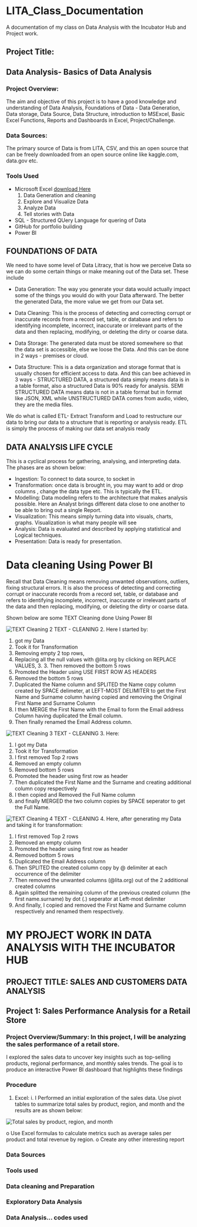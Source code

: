 # LITA_Class_Documentation
A documentation of my class on Data Analysis with the Incubator Hub and Project work.

## Project Title: 
Data Analysis- Basics of Data Analysis
---

### Project Overview:
The aim and objective of this project is to have a good knowledge and understanding of Data Analysis, Foundations of Data - Data Generation, Data storage, Data Source, Data Structure, introduction to MSExcel, Basic Excel Functions, Reports and Dashboards in Excel, Project/Challenge.

### Data Sources: 
The primary source of Data is from LITA, CSV, and this an open source that can be freely downloaded from an open source online like kaggle.com, data.gov etc.

### Tools Used
- Microsoft Excel [download Here](https://www.microsoft.com)
  1. Data Generation and cleaning
  2. Explore and Visualize Data  
  3. Analyze Data
  4. Tell stories with Data
- SQL - Structured QUery Language for quering of Data
- GitHub for portfolio building
- Power BI

## FOUNDATIONS OF DATA
We need to have some level of Data Litracy, that is how we perceive Data so we can do some certain things or make meaning out of the Data set. These include

- Data Generation: 
The way you generate your data would actually impact some of the things you would do with your Data afterward. The better the generated Data, the more value we get from our Data set.

- Data Cleaning:
This is the process of detecting and correcting corrupt or inaccurate records from a record set, table, or database and refers to identifying incomplete, incorrect, inaccurate or irrelevant parts of the data and then replacing, modifying, or deleting the dirty or coarse data.

- Data Storage:
The generated data must be stored somewhere so that the data set is accessible, else we loose the Data. And this can be done in 2 ways - premises or cloud.

- Data Structure:
 This is a data organization and storage format that is usually chosen for efficient access to data. And this can bee achieved in 3 ways - STRUCTURED DATA, a structured data simply means data is in a table format, also a structured Data is 90% ready for analysis. SEMI STRUCTURED DATA means data is not in a table format but in format like JSON, XML while UNSTRUCTURED DATA comes from audio, video, they are the media files.

 We do what is called ETL- Extract Transform and Load to restructure our data to bring our data to a structure that is reporting or analysis ready. ETL is simply the process of making our data set analysis ready

 ## DATA ANALYSIS LIFE CYCLE
 This is a cyclical process for gathering, analysing, and interpreting data. The phases are as shown below:
 
 - Ingestion: To connect to data source, to socket in
 - Transformation: once data is brought in, you may want to add or drop columns , change the data type etc. This is typically the ETL.
 - Modelling: Data modeling refers to the architecture that makes analysis possible. Here an Analyst brings different data close to one another to be able to bring out a single Report.
 - Visualization: This means simply turning data into visuals, charts, graphs. Visualization is what many people will see
 - Analysis: Data is evaluated and described by applying statistical and Logical techniques.
 - Presentation: Data is ready for presentation.

 
# Data cleaning Using Power BI 
 Recall that Data Cleaning means removing unwanted observations, outliers, fixing structural errors. It is also the process of detecting and correcting corrupt or inaccurate records from a record set, table, or database and refers to identifying incomplete, incorrect, inaccurate or irrelevant parts of the data and then replacing, modifying, or deleting the dirty or coarse data.

 Shown below are some TEXT Cleaning done Using Power BI
  
  ![TEXT Cleaning 2](https://github.com/user-attachments/assets/2d2def68-a39e-4140-b3cb-d76ad77290d0)
TEXT - CLEANING 2. Here I started by:
1. got my Data
2. Took it for Transformation
3. Removing empty 2 top rows, 
4. Replacing all the null values with @lita.org by clicking on REPLACE VALUES, 3. 3. Then removed the bottom 5 rows
5. Promoted the Header using USE FIRST ROW AS HEADERS
6. Removed the bottom 5 rows
7. Duplicated the Name column and SPLITED the Name copy column created by SPACE delimeter, at LEFT-MOST DELIMITER to get the First Name and Surname column having copied and removing the Original First Name and Surname Column
8. I then MERGE the First Name with the Email to form the Email address Column having duplicated the Email column.
9. Then finally renamed the Email Address column.
    



![TEXT Cleaning 3](https://github.com/user-attachments/assets/141be463-69df-4e90-ae5a-712d8be84e84) 
TEXT - CLEANING 3. Here: 
1. I got my Data
2. Took it for Transformation
3. I first removed Top 2 rows
4.  Removed an empty column
5. Removed bottom 5 rows
6. Promoted the header using first row as header
7. Then duplicated the First Name and the Surname and creating additional column copy respectively
8. I then copied and Removed the Full Name column
9. and finally MERGED the two column copies by SPACE seperator to get the Full Name.




![TEXT Cleaning 4](https://github.com/user-attachments/assets/47b88bd6-89be-453f-85fc-9e9921743213) 
TEXT - CLEANING 4. Here, after generating my Data and taking it for transformation: 
1. I first removed Top 2 rows
2. Removed an empty column
3. Promoted the header using first row as header
4. Removed bottom 5 rows
5. Duplicated the Email Address column
6. Then SPLITED the created column copy by @ delimiter at each occurrence of the delimiter
7. Then removed the unwanted columns (@lita.org) out of the 2 additional created columns
8. Again splitted the remaining column of the previous created column (the first name.surname) by dot (.) seperator at Left-most delimiter
9. And finally, I copied and removed the First Name and Surname column respectively and renamed them respectively.









# MY PROJECT WORK IN DATA ANALYSIS WITH THE INCUBATOR HUB
## PROJECT TITLE: SALES AND CUSTOMERS DATA ANALYSIS

## Project 1: Sales Performance Analysis for a Retail Store

### Project Overview/Summary: In this project, I will be analyzing the sales performance of a retail store. 
I explored the sales data to uncover key insights such as top-selling products, regional 
performance, and monthly sales trends. The goal is to produce an interactive Power BI 
dashboard that highlights these findings

### Procedure
1. Excel:
i. I Performed an initial exploration of the sales data. Use pivot tables to summarize 
total sales by product, region, and month and the results are as shown below:

![Total sales by product, region, and month](https://github.com/user-attachments/assets/e9da38aa-538a-43b9-8e9b-eda30f5905c4)

o Use Excel formulas to calculate metrics such as average sales per product and 
total revenue by region.
o Create any other interesting report

### Data Sources
### Tools used
### Data cleaning and Preparation
### Exploratory Data Analysis
### Data Analysis... codes used

